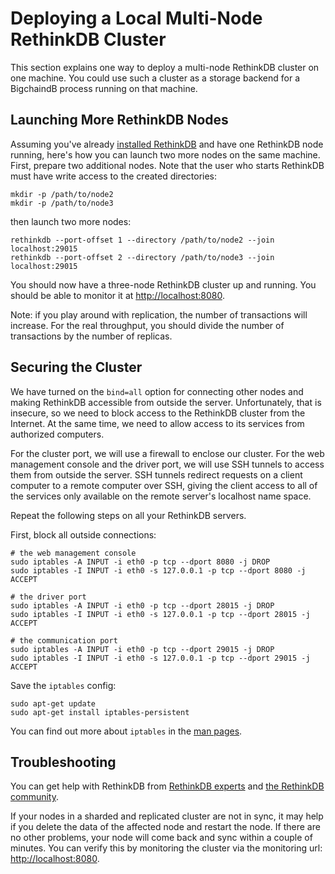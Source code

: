 # Deploying a Local Multi-Node RethinkDB Cluster

This section explains one way to deploy a multi-node RethinkDB cluster on one machine. You could use such a cluster as a storage backend for a BigchaindB process running on that machine.

## Launching More RethinkDB Nodes

Assuming you've already [installed RethinkDB](installing-server.html#install-and-run-rethinkdb-server) and have one RethinkDB node running, here's how you can launch two more nodes on the same machine. First, prepare two additional nodes. Note that the user who starts RethinkDB must have write access to the created directories:

    mkdir -p /path/to/node2
    mkdir -p /path/to/node3

then launch two more nodes:

    rethinkdb --port-offset 1 --directory /path/to/node2 --join localhost:29015
    rethinkdb --port-offset 2 --directory /path/to/node3 --join localhost:29015

You should now have a three-node RethinkDB cluster up and running. You should be able to monitor it at [http://localhost:8080](http://localhost:8080).

Note: if you play around with replication, the number of transactions will increase. For the real throughput, you should divide the number of transactions by the number of replicas.

## Securing the Cluster

We have turned on the `bind=all` option for connecting other nodes and making RethinkDB accessible from outside the server. Unfortunately, that is insecure, so we need to block access to the RethinkDB cluster from the Internet. At the same time, we need to allow access to its services from authorized computers.

For the cluster port, we will use a firewall to enclose our cluster. For the web management console and the driver port, we will use SSH tunnels to access them from outside the server. SSH tunnels redirect requests on a client computer to a remote computer over SSH, giving the client access to all of the services only available on the remote server's localhost name space.

Repeat the following steps on all your RethinkDB servers.

First, block all outside connections:

    # the web management console
    sudo iptables -A INPUT -i eth0 -p tcp --dport 8080 -j DROP
    sudo iptables -I INPUT -i eth0 -s 127.0.0.1 -p tcp --dport 8080 -j ACCEPT

    # the driver port
    sudo iptables -A INPUT -i eth0 -p tcp --dport 28015 -j DROP
    sudo iptables -I INPUT -i eth0 -s 127.0.0.1 -p tcp --dport 28015 -j ACCEPT

    # the communication port
    sudo iptables -A INPUT -i eth0 -p tcp --dport 29015 -j DROP
    sudo iptables -I INPUT -i eth0 -s 127.0.0.1 -p tcp --dport 29015 -j ACCEPT

Save the `iptables` config:

    sudo apt-get update
    sudo apt-get install iptables-persistent

You can find out more about `iptables` in the [man pages](http://linux.die.net/man/8/iptables).

## Troubleshooting

You can get help with RethinkDB from [RethinkDB experts](https://rethinkdb.com/services/) and [the RethinkDB community](https://rethinkdb.com/community/).

If your nodes in a sharded and replicated cluster are not in sync, it may help if you delete the data of the affected node and restart the node. If there are no other problems, your node will come back and sync within a couple of minutes. You can verify this by monitoring the cluster via the monitoring url: [http://localhost:8080](http://localhost:8080).
